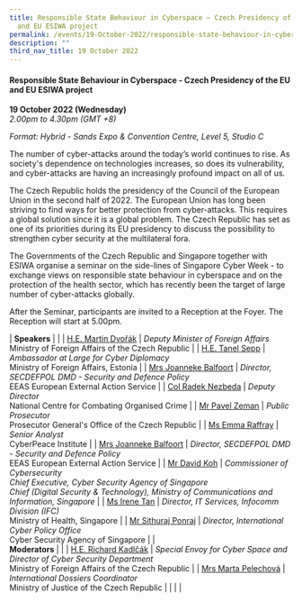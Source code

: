 ```yaml
---
title: Responsible State Behaviour in Cyberspace – Czech Presidency of the EU
  and EU ESIWA project
permalink: /events/19-October-2022/responsible-state-behaviour-in-cyberspace/
description: ""
third_nav_title: 19 October 2022
---
```

#### **Responsible State Behaviour in Cyberspace - Czech Presidency of the EU and EU ESIWA project**

**19 October 2022 (Wednesday)**  
*2.00pm to 4.30pm (GMT +8)*

*Format: Hybrid - Sands Expo & Convention Centre, Level 5, Studio C*

The number of cyber-attacks around the today’s world continues to rise. As society's dependence on technologies increases, so does its vulnerability, and cyber-attacks are having an increasingly profound impact on all of us.   
 
The Czech Republic holds the presidency of the Council of the European Union in the second half of 2022. The European Union has long been striving to find ways for better protection from cyber-attacks. This requires a global solution since it is a global problem. The Czech Republic has set as one of its priorities during its EU presidency to discuss the possibility to strengthen cyber security at the multilateral fora.   

The Governments of the Czech Republic and Singapore together with ESIWA organise a seminar on the side-lines of Singapore Cyber Week - to exchange views on responsible state behaviour in cyberspace and on the protection of the health sector, which has recently been the target of large number of cyber-attacks globally.

After the Seminar, participants are invited to a Reception at the Foyer. The Reception will start at 5.00pm.

| **Speakers**    |                                                              |
| [H.E. Martin Dvořák](/speaker-martin-Dvorak)  | *Deputy Minister of Foreign Affairs*<br>Ministry of Foreign Affairs of the Czech Republic                 |
| [H.E. Tanel Sepp](/speaker-tanel-sepp)  | *Ambassador at Large for Cyber Diplomacy*<br>Ministry of Foreign Affairs, Estonia                 |
| [Mrs Joanneke Balfoort](/speaker-Joanneke-Balfoort)  | *Director, SECDEFPOL DMD - Security and Defence Policy*<br>EEAS European External Action Service                 |
| [Col Radek Nezbeda](/speaker-col-Radek-Nezbeda)  | *Deputy Director*<br>National Centre for Combating Organised Crime                 |
| [Mr Pavel Zeman](/speaker-pavel-zeman)  | *Public Prosecutor*<br>Prosecutor General's Office of the Czech Republic                |
| [Ms Emma Raffray](/speaker-emma-raffray)  | *Senior Analyst*<br>CyberPeace Institute             |
| [Mrs Joanneke Balfoort](/speaker-Joanneke-Balfoort)  | *Director, SECDEFPOL DMD - Security and Defence Policy*<br>EEAS European External Action Service                 |
| [Mr David Koh](/moderator-david-koh)  | *Commissioner of Cybersecurity<br>Chief Executive, Cyber Security Agency of Singapore<br>Chief (Digital Security & Technology), Ministry of Communications and Information, Singapore*                 |
| [Ms Irene Tan](/speaker-irene-tan)  | *Director, IT Services, Infocomm Division (IFC)*<br>Ministry of Health, Singapore                 |
| [Mr Sithuraj Ponraj](/speaker-Sithuraj-Ponraj)  | *Director, International Cyber Policy Office*<br>Cyber Security Agency of Singapore                 |
| <br> **Moderators**          |                                                              |
| [H.E. Richard Kadlčák](/moderator-richard-Kadlcak)  | *Special Envoy for Cyber Space and Director of Cyber Security Department*<br>Ministry of Foreign Affairs of the Czech Republic                 |
| [Mrs Marta Pelechová](/moderator-Marta-Pelechova)  | *International Dossiers Coordinator*<br>Ministry of Justice of the Czech Republic                |
| | |